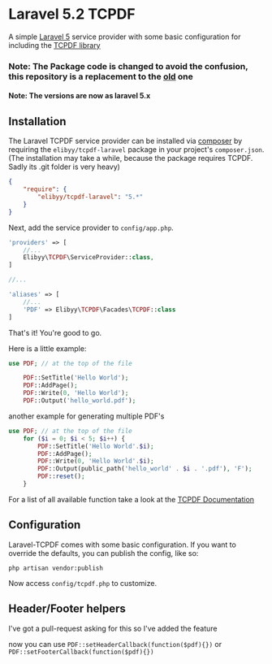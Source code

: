 # Laravel 5.2 TCPDF

A simple [Laravel 5](http://www.laravel.com) service provider with some basic configuration for including the [TCPDF library](http://www.tcpdf.org/)

### Note: The Package code is changed to avoid the confusion, this repository is a replacement to the  [old](https://github.com/elibyy/laravel-tcpdf) one 

#### Note: The versions are now as laravel 5.x

## Installation

The Laravel TCPDF service provider can be installed via [composer](http://getcomposer.org) by requiring the `elibyy/tcpdf-laravel` package in your project's `composer.json`. (The installation may take a while, because the package requires TCPDF. Sadly its .git folder is very heavy)

```json
{
    "require": {
        "elibyy/tcpdf-laravel": "5.*"
    }
}
```

Next, add the service provider to `config/app.php`.

```php
'providers' => [
    //...
    Elibyy\TCPDF\ServiceProvider::class,
]

//...

'aliases' => [
	//...
	'PDF' => Elibyy\TCPDF\Facades\TCPDF::class
]

```

That's it! You're good to go.

Here is a little example:

```php
use PDF; // at the top of the file

	PDF::SetTitle('Hello World');
	PDF::AddPage();
	PDF::Write(0, 'Hello World');
	PDF::Output('hello_world.pdf');
```

another example for generating multiple PDF's

```php
use PDF; // at the top of the file
	for ($i = 0; $i < 5; $i++) {
		PDF::SetTitle('Hello World'.$i);
		PDF::AddPage();
		PDF::Write(0, 'Hello World'.$i);
		PDF::Output(public_path('hello_world' . $i . '.pdf'), 'F');
		PDF::reset();
	}
```

For a list of all available function take a look at the [TCPDF Documentation](http://www.tcpdf.org/doc/code/classTCPDF.html)

## Configuration

Laravel-TCPDF comes with some basic configuration.
If you want to override the defaults, you can publish the config, like so:

    php artisan vendor:publish

Now access `config/tcpdf.php` to customize.

## Header/Footer helpers

I've got a pull-request asking for this so I've added the feature

now you can use `PDF::setHeaderCallback(function($pdf){})` or `PDF::setFooterCallback(function($pdf){})`
